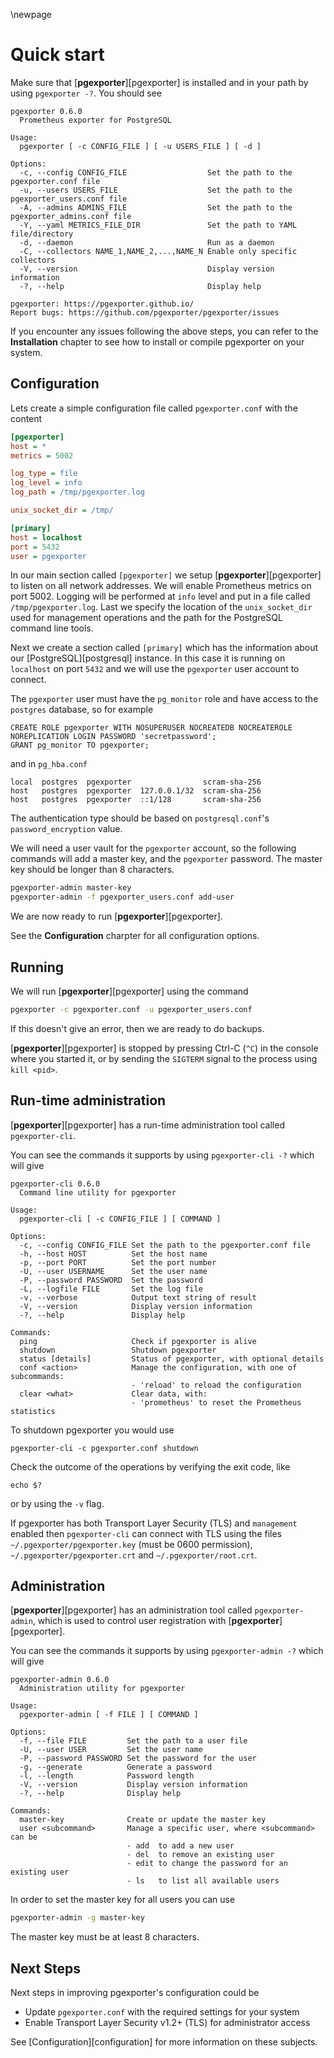 \newpage

# Quick start

Make sure that [**pgexporter**][pgexporter] is installed and in your path by using `pgexporter -?`. You should see

``` console
pgexporter 0.6.0
  Prometheus exporter for PostgreSQL

Usage:
  pgexporter [ -c CONFIG_FILE ] [ -u USERS_FILE ] [ -d ]

Options:
  -c, --config CONFIG_FILE                  Set the path to the pgexporter.conf file
  -u, --users USERS_FILE                    Set the path to the pgexporter_users.conf file
  -A, --admins ADMINS_FILE                  Set the path to the pgexporter_admins.conf file
  -Y, --yaml METRICS_FILE_DIR               Set the path to YAML file/directory
  -d, --daemon                              Run as a daemon
  -C, --collectors NAME_1,NAME_2,...,NAME_N Enable only specific collectors
  -V, --version                             Display version information
  -?, --help                                Display help

pgexporter: https://pgexporter.github.io/
Report bugs: https://github.com/pgexporter/pgexporter/issues
```

If you encounter any issues following the above steps, you can refer to the **Installation** chapter to see how to install or compile pgexporter on your system.

## Configuration

Lets create a simple configuration file called `pgexporter.conf` with the content

``` ini
[pgexporter]
host = *
metrics = 5002

log_type = file
log_level = info
log_path = /tmp/pgexporter.log

unix_socket_dir = /tmp/

[primary]
host = localhost
port = 5432
user = pgexporter
```

In our main section called `[pgexporter]` we setup [**pgexporter**][pgexporter] to listen on all network addresses. We will enable Prometheus metrics on port 5002. Logging will be performed at `info` level and put in a file called `/tmp/pgexporter.log`. Last we specify the location of the `unix_socket_dir` used for management operations and the path for the PostgreSQL command line tools.

Next we create a section called `[primary]` which has the information about our [PostgreSQL][postgresql] instance. In this case it is running on `localhost` on port `5432` and we will use the `pgexporter` user account to connect.

The `pgexporter` user must have the `pg_monitor` role and have access to the `postgres` database,
so for example

```
CREATE ROLE pgexporter WITH NOSUPERUSER NOCREATEDB NOCREATEROLE NOREPLICATION LOGIN PASSWORD 'secretpassword';
GRANT pg_monitor TO pgexporter;
```

and in `pg_hba.conf`

```
local  postgres  pgexporter                scram-sha-256
host   postgres  pgexporter  127.0.0.1/32  scram-sha-256
host   postgres  pgexporter  ::1/128       scram-sha-256
```

The authentication type should be based on `postgresql.conf`'s `password_encryption` value.

We will need a user vault for the `pgexporter` account, so the following commands will add a master key, and the `pgexporter` password. The master key should be longer than 8 characters.

``` sh
pgexporter-admin master-key
pgexporter-admin -f pgexporter_users.conf add-user
```

We are now ready to run [**pgexporter**][pgexporter].

See the **Configuration** charpter for all configuration options.

## Running

We will run [**pgexporter**][pgexporter] using the command

``` sh
pgexporter -c pgexporter.conf -u pgexporter_users.conf
```

If this doesn't give an error, then we are ready to do backups.

[**pgexporter**][pgexporter] is stopped by pressing Ctrl-C (`^C`) in the console where you started it, or by sending the `SIGTERM` signal to the process using `kill <pid>`.

## Run-time administration

[**pgexporter**][pgexporter] has a run-time administration tool called `pgexporter-cli`.

You can see the commands it supports by using `pgexporter-cli -?` which will give

``` console
pgexporter-cli 0.6.0
  Command line utility for pgexporter

Usage:
  pgexporter-cli [ -c CONFIG_FILE ] [ COMMAND ]

Options:
  -c, --config CONFIG_FILE Set the path to the pgexporter.conf file
  -h, --host HOST          Set the host name
  -p, --port PORT          Set the port number
  -U, --user USERNAME      Set the user name
  -P, --password PASSWORD  Set the password
  -L, --logfile FILE       Set the log file
  -v, --verbose            Output text string of result
  -V, --version            Display version information
  -?, --help               Display help

Commands:
  ping                     Check if pgexporter is alive
  shutdown                 Shutdown pgexporter
  status [details]         Status of pgexporter, with optional details
  conf <action>            Manage the configuration, with one of subcommands:
                           - 'reload' to reload the configuration
  clear <what>             Clear data, with:
                           - 'prometheus' to reset the Prometheus statistics
```

To shutdown pgexporter you would use

```
pgexporter-cli -c pgexporter.conf shutdown
```

Check the outcome of the operations by verifying the exit code, like

```
echo $?
```

or by using the `-v` flag.

If pgexporter has both Transport Layer Security (TLS) and `management` enabled then `pgexporter-cli` can
connect with TLS using the files `~/.pgexporter/pgexporter.key` (must be 0600 permission),
`~/.pgexporter/pgexporter.crt` and `~/.pgexporter/root.crt`.

## Administration

[**pgexporter**][pgexporter] has an administration tool called `pgexporter-admin`, which is used to control user registration with [**pgexporter**][pgexporter].

You can see the commands it supports by using `pgexporter-admin -?` which will give

``` console
pgexporter-admin 0.6.0
  Administration utility for pgexporter

Usage:
  pgexporter-admin [ -f FILE ] [ COMMAND ]

Options:
  -f, --file FILE         Set the path to a user file
  -U, --user USER         Set the user name
  -P, --password PASSWORD Set the password for the user
  -g, --generate          Generate a password
  -l, --length            Password length
  -V, --version           Display version information
  -?, --help              Display help

Commands:
  master-key              Create or update the master key
  user <subcommand>       Manage a specific user, where <subcommand> can be
                          - add  to add a new user
                          - del  to remove an existing user
                          - edit to change the password for an existing user
                          - ls   to list all available users
```

In order to set the master key for all users you can use

``` sh
pgexporter-admin -g master-key
```

The master key must be at least 8 characters.

## Next Steps

Next steps in improving pgexporter's configuration could be

* Update `pgexporter.conf` with the required settings for your system
* Enable Transport Layer Security v1.2+ (TLS) for administrator access

See [Configuration][configuration] for more information on these subjects.
